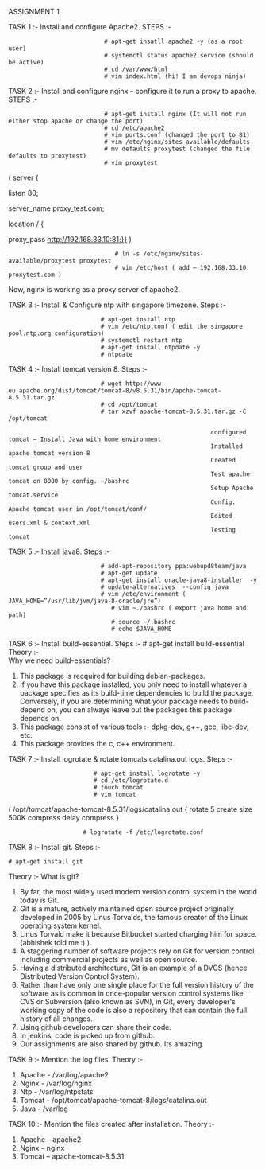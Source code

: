 ASSIGNMENT 1

TASK 1 :- Install and configure Apache2.
 STEPS  :- 
```
                           # apt-get insatll apache2 -y (as a root user)
                           # systemctl status apache2.service (should be active)
                           # cd /var/www/html
                           # vim index.html (hi! I am devops ninja)
```

TASK 2 :- Install and configure nginx – configure it to run a                  proxy to apache.
STEPS   :- 
```
                           # apt-get install nginx (It will not run either stop apache or change the port)
                           # cd /etc/apache2
                           # vim ports.conf (changed the port to 81)
                           # vim /etc/nginx/sites-available/defaults
                           # mv defaults proxytest (changed the file defaults to proxytest)
                           # vim proxytest 
```

( server {

listen 80;

server_name proxy_test.com;

location / {

proxy_pass http://192.168.33.10:81;}} )
```
                              # ln -s /etc/nginx/sites-available/proxytest proxytest
                              # vim /etc/host ( add – 192.168.33.10 proxytest.com )
```
Now, nginx is working as a proxy server of apache2.

TASK 3 :- Install & Configure ntp with singapore timezone.
Steps    :-  
```
                          # apt-get install ntp
                          # vim /etc/ntp.conf ( edit the singapore pool.ntp.org configuration)
                          # systemctl restart ntp
                          # apt-get install ntpdate -y
                          # ntpdate 
```

TASK 4 :- Install tomcat version 8.
Steps    :-  
```
                          # wget http://www-eu.apache.org/dist/tomcat/tomcat-8/v8.5.31/bin/apche-tomcat-8.5.31.tar.gz
                          # cd /opt/tomcat
                          # tar xzvf apache-tomcat-8.5.31.tar.gz -C /opt/tomcat
```                          
                                                             configured tomcat – Install Java with home environment
                                                             Installed apache tomcat version 8
                                                             Created tomcat group and user
                                                             Test apache tomcat on 8080 by config. ~/bashrc
                                                             Setup Apache tomcat.service
                                                             Config. Apache tomcat user in /opt/tomcat/conf/
                                                             Edited users.xml & context.xml
                                                             Testing tomcat



TASK 5 :- Install java8.
Steps    :-               
```
                          # add-apt-repository ppa:webupd8team/java
                          # apt-get update
                          # apt-get install oracle-java8-installer  -y
                          # update-alternatives  --config java
                          # vim /etc/environment ( JAVA_HOME=”/usr/lib/jvm/java-8-oracle/jre”) 
                             # vim ~./bashrc ( export java home and path)
                             # source ~/.bashrc
                             # echo $JAVA_HOME
```

TASK 6 :- Install build-essential.
Steps    :-  # apt-get install build-essential
Theory  :-  
Why we need build-essentials?
1. This package is recquired for building debian-packages.
2. If you have this package installed, you only need to install whatever a package specifies as its build-time dependencies to build the package. Conversely, if you are determining what your package needs to build-depend on, you can always leave out the packages this package depends on.
3. This package consist of various tools :- dpkg-dev, g++, gcc, libc-dev, etc.
4. This package provides the c, c++ environment.


TASK 7 :- Install logrotate & rotate tomcats catalina.out logs.
Steps    :- 
```
                        # apt-get install logrotate -y
                        # cd /etc/logrotate.d
                        # touch tomcat
                        # vim tomcat 
```
( /opt/tomcat/apache-tomcat-8.5.31/logs/catalina.out
{
rotate 5
create
size 500K
compress
delay compress
}
```   
                     # logrotate -f /etc/logrotate.conf
```



TASK 8 :- Install git.
Steps    :- 
```
# apt-get install git
```
Theory  :-
What is git?
1. By far, the most widely used modern version control system in the world today is Git.
2. Git is a mature, actively maintained open source project originally developed in 2005 by Linus Torvalds, the famous creator of the Linux operating system kernel.
3. Linus Torvald make it because Bitbucket started charging him for space. (abhishek told me :) ).
4. A staggering number of software projects rely on Git for version control, including commercial projects as well as open source.
5. Having a distributed architecture, Git is an example of a DVCS (hence Distributed Version Control System).
6. Rather than have only one single place for the full version history of the software as is common in once-popular version control systems like CVS or Subversion (also known as SVN), in Git, every developer's working copy of the code is also a repository that can contain the full history of all changes.
7. Using github developers can share their code.
8. In jenkins, code is picked up from github.
9. Our assignments are also shared by github. Its amazing.


TASK 9 :- Mention the log files.
Theory  :- 
1. Apache - /var/log/apache2
2. Nginx - /var/log/nginx
3. Ntp - /var/log/ntpstats
4. Tomcat - /opt/tomcat/apache-tomcat-8/logs/catalina.out
5. Java - /var/log

TASK 10 :- Mention the files created after installation.
Theory  :-
1. Apache – apache2
2. Nginx – nginx
3. Tomcat – apache-tomcat-8.5.31

                           
                           
 
